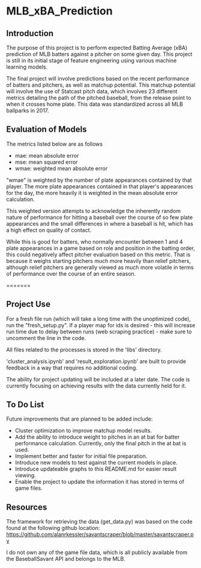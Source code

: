 # MLB_xBA_Prediction

## Introduction

The purpose of this project is to perform expected Batting Average (xBA) prediction of MLB batters against a pitcher on some given day. This project is still in its initial stage of feature engineering using various machine learning models. 

The final project will involve predictions based on the recent performance of batters and pitchers, as well as matchup potential. This matchup potential will involve the use of Statcast pitch data, which involves 23 different metrics detailing the path of the pitched baseball, from the release point to when it crosses home plate. This data was standardized across all MLB ballparks in 2017.

## Evaluation of Models

The metrics listed below are as follows

* mae: mean absolute error
* mse: mean squared error
* wmae: weighted mean absolute error

"wmae" is weighted by the number of plate appearances contained by that player. The more plate appearances contained in that player's appearances for the day, the more heavily it is weighted in the mean absolute error calculation.

This weighted version attempts to acknowledge the inherently random nature of performance for hitting a baseball over the course of so few plate appearances and the small differences in where a baseball is hit, which has a high effect on quality of contact.

While this is good for batters, who normally encounter between 1 and 4 plate appearances in a game based on role and position in the batting order, this could negatively affect pitcher evaluation based on this metric. That is because it weighs starting pitchers much more heavily than relief pitchers, although relief pitchers are generally viewed as much more volatile in terms of performance over the course of an entire season.

=======

## Project Use


For a fresh file run (which will take a long time with the unoptimized code), run the "fresh_setup.py". If a player map for ids is desired - this will increase run time due to delay between runs (web scraping practice) - make sure to uncomment the line in the code.

All files related to the processes is stored in the 'libs' directory.

'cluster_analysis.ipynb' and 'result_exploration.ipynb' are built to provide feedback in a way that requires no additional coding. 

The ability for project updating will be included at a later date. The code is currently focusing on achieving results with the data currently held for it.

## To Do List

Future improvements that are planned to be added include:

* Cluster optimization to improve matchup model results.
* Add the ability to introduce weight to pitches in an at bat for batter performance calculation. Currently, only the final pitch in the at bat is used.
* Implement better and faster for initial file preparation.
* Introduce new models to test against the current models in place.
* Introduce updateable graphs to this README.md for easier result viewing.
* Enable the project to update the information it has stored in terms of game files.

## Resources

The framework for retrieving the data (get_data.py) was based on the code found at the following github location: https://github.com/alanrkessler/savantscraper/blob/master/savantscraper.py

I do not own any of the game file data, which is all publicly available from the BaseballSavant API and belongs to the MLB.

